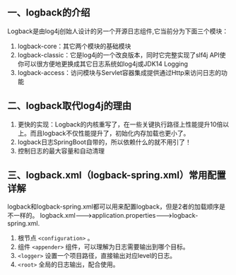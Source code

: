 ## 一、logback的介绍

Logback是由log4j创始人设计的另一个开源日志组件,它当前分为下面三个模块：
1. logback-core：其它两个模块的基础模块
2. logback-classic：它是log4j的一个改良版本，同时它完整实现了slf4j API使你可以很方便地更换成其它日志系统如log4j或JDK14 Logging
3. logback-access：访问模块与Servlet容器集成提供通过Http来访问日志的功能


## 二、logback取代log4j的理由
1. 更快的实现：Logback的内核重写了，在一些关键执行路径上性能提升10倍以上。而且logback不仅性能提升了，初始化内存加载也更小了。
2. logback日志SpringBoot自带的，所以依赖什么的就不用引了！
3. 控制日志的最大容量和自动清理

## 三、logback.xml（logback-spring.xml）常用配置详解
logback和logback-spring.xml都可以用来配置logback，但是2者的加载顺序是不一样的。
logback.xml--->application.properties--->logback-spring.xml.

1. 根节点 `<configuration>` 。
2. 组件 `<appender>` 组件，可以理解为日志需要输出到哪个目标。
3. `<logger>` 设置一个项目路径，直接输出对应level的日志。
4. `<root>` 全局的日志输出，配合<appender>使用。

